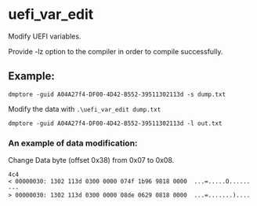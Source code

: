 # uefi_var_edit
Modify UEFI variables.

Provide -lz option to the compiler in order to compile successfully.

## Example:

`dmptore -guid A04A27f4-DF00-4D42-B552-39511302113d -s dump.txt`

Modify the data with `.\uefi_var_edit dump.txt`

`dmptore -guid A04A27f4-DF00-4D42-B552-39511302113d -l out.txt`

### An example of data modification:

Change Data byte (offset 0x38) from 0x07 to 0x08.

```
4c4
< 00000030: 1302 113d 0300 0000 074f 1b96 9818 0000  ...=.....O......
---
> 00000030: 1302 113d 0300 0000 08de 0629 0818 0000  ...=.......)....
```
